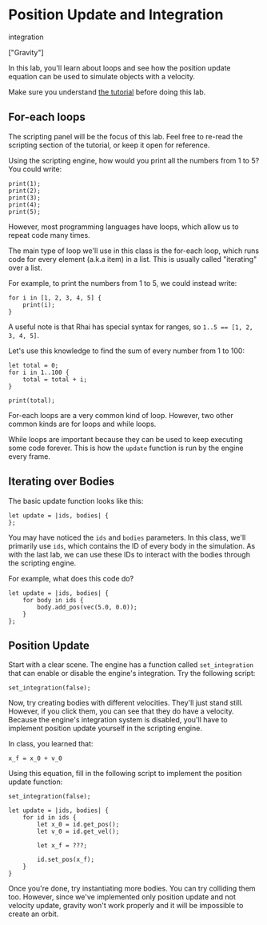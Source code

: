 # Position Update and Integration

integration

["Gravity"]

In this lab, you'll learn about loops and see how the position update
equation can be used to simulate objects with a velocity.

Make sure you understand [the tutorial](https://simple-physics.org/tutorial/gravity.html)
before doing this lab.

## For-each loops

The scripting panel will be the focus of this lab. Feel free to re-read the
scripting section of the tutorial, or keep it open for reference.

Using the scripting engine, how would you print all the numbers from 1 to 5?
You could write:

```
print(1);
print(2);
print(3);
print(4);
print(5);
```

However, most programming languages have loops, which
allow us to repeat code many times.

The main type of loop we'll use in this class is the
for-each loop, which runs code for every element (a.k.a item) 
in a list. This is usually called "iterating" over a list.

For example, to print the numbers from 1 to 5, we could instead
write:

```
for i in [1, 2, 3, 4, 5] {
    print(i);
}
```

A useful note is that Rhai has special syntax for ranges, so
`1..5 == [1, 2, 3, 4, 5]`.

Let's use this knowledge to find the sum of every number from 1 to 100:

```
let total = 0;
for i in 1..100 {
    total = total + i;
}

print(total);
```

For-each loops are a very common kind of loop. However, two other common
kinds are for loops and while loops.

While loops are important because they can be used to keep executing some
code forever. This is how the `update` function is run by the engine every frame.

## Iterating over Bodies

The basic update function looks like this:
```
let update = |ids, bodies| {
};
```

You may have noticed the `ids` and `bodies` parameters. In this class,
we'll primarily use `ids`, which contains the ID of every body in the
simulation. As with the last lab, we can use these IDs to interact with
the bodies through the scripting engine.

For example, what does this code do?
```
let update = |ids, bodies| {
    for body in ids {
        body.add_pos(vec(5.0, 0.0));
    } 
};
```

## Position Update

Start with a clear scene. The engine has a function called `set_integration` that
can enable or disable the engine's integration. Try the following script:

```
set_integration(false);
```

Now, try creating bodies with different velocities. They'll just stand still.
However, if you click them, you can see that they do have a velocity. Because
the engine's integration system is disabled, you'll have to implement position
update yourself in the scripting engine.

In class, you learned that:
```
x_f = x_0 + v_0
```

Using this equation, fill in the following script to implement the position update
function:

```
set_integration(false);

let update = |ids, bodies| {
    for id in ids {
        let x_0 = id.get_pos();
        let v_0 = id.get_vel();

        let x_f = ???;

        id.set_pos(x_f);
    }
}
```

Once you're done, try instantiating more bodies. You can try colliding them too. However,
since we've implemented only position update and not velocity update, gravity won't work
properly and it will be impossible to create an orbit.
